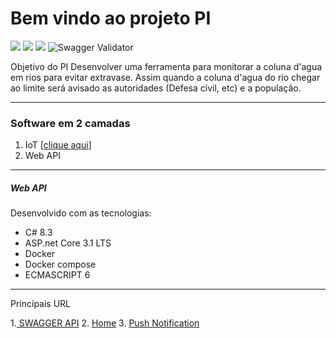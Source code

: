 # Bem vindo ao projeto PI

![](https://img.shields.io/badge/Linguagem-CSharp-orange.svg) 
![](https://shields.io/badge/license-GPL%20%3E%3D%202-blue)
![](https://img.shields.io/github/commit-activity/m/Projeto-Integrador-Univesp/PlataformaWeb)
![Swagger Validator](https://img.shields.io/swagger/valid/3.0?specUrl=https%3A%2F%2Fenchente.azurewebsites.net%2Fswagger%2Fv1%2Fswagger.json)

Objetivo do PI
Desenvolver uma ferramenta para monitorar a coluna d'agua em rios para evitar extravase.
Assim quando a coluna d'agua do rio chegar ao limite será avisado as autoridades (Defesa cívil, etc) e a população.

--------------
### Software em 2 camadas
1. IoT [[clique aqui](https://github.com/Projeto-Integrador-Univesp/FirmwareIoT "clique aqui")]
1. Web API

------------

##### Web API
Desenvolvido com as tecnologias:
- C# 8.3
- ASP.net Core 3.1 LTS
- Docker
- Docker compose
- ECMASCRIPT  6


------------

Principais URL

1.[ SWAGGER API](https://enchente.azurewebsites.net/swagger/index.html)
2. [Home](https://enchente.azurewebsites.net/)
3. [Push Notification](https://enchente.azurewebsites.net/Cadastro)


